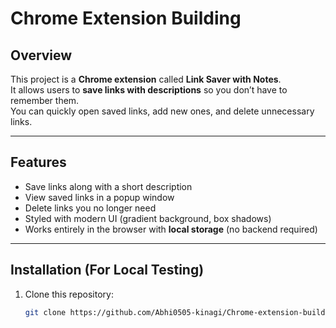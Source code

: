 # Chrome Extension Building

## Overview
This project is a **Chrome extension** called **Link Saver with Notes**.  
It allows users to **save links with descriptions** so you don’t have to remember them.  
You can quickly open saved links, add new ones, and delete unnecessary links.

---

## Features
- Save links along with a short description
- View saved links in a popup window
- Delete links you no longer need
- Styled with modern UI (gradient background, box shadows)
- Works entirely in the browser with **local storage** (no backend required)

---

## Installation (For Local Testing)
1. Clone this repository:
   ```bash
   git clone https://github.com/Abhi0505-kinagi/Chrome-extension-building.git
